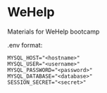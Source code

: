 # WeHelp
Materials for WeHelp bootcamp

.env format:
```
MYSQL_HOST="<hostname>"
MYSQL_USER="<username>"
MYSQL_PASSWORD="<password>"
MYSQL_DATABASE="<database>"
SESSION_SECRET="<secret>"
```